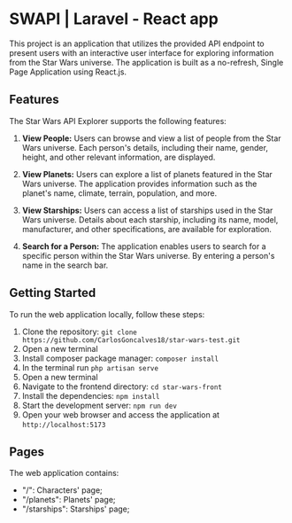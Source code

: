 # SWAPI | Laravel - React app 

This project is an application that utilizes the provided API endpoint to present users with an interactive user interface for exploring information from the Star Wars universe. The application is built as a no-refresh, Single Page Application using React.js.

## Features

The Star Wars API Explorer supports the following features:

1. **View People:** Users can browse and view a list of people from the Star Wars universe. Each person's details, including their name, gender, height, and other relevant information, are displayed.

2. **View Planets:** Users can explore a list of planets featured in the Star Wars universe. The application provides information such as the planet's name, climate, terrain, population, and more.

3. **View Starships:** Users can access a list of starships used in the Star Wars universe. Details about each starship, including its name, model, manufacturer, and other specifications, are available for exploration.

4. **Search for a Person:** The application enables users to search for a specific person within the Star Wars universe. By entering a person's name in the search bar.

## Getting Started 

To run the web application locally, follow these steps:

1. Clone the repository: `git clone https://github.com/CarlosGoncalves18/star-wars-test.git`
2. Open a new terminal 
3. Install composer package manager: `composer install`
4. In the terminal run `php artisan serve` 
5. Open a new terminal 
6. Navigate to the frontend directory: `cd star-wars-front`
7. Install the dependencies: `npm install`
8. Start the development server: `npm run dev`
9. Open your web browser and access the application at `http://localhost:5173`
   
## Pages
The web application contains:

* "/": Characters' page;
* "/planets": Planets' page;
* "/starships": Starships' page;
